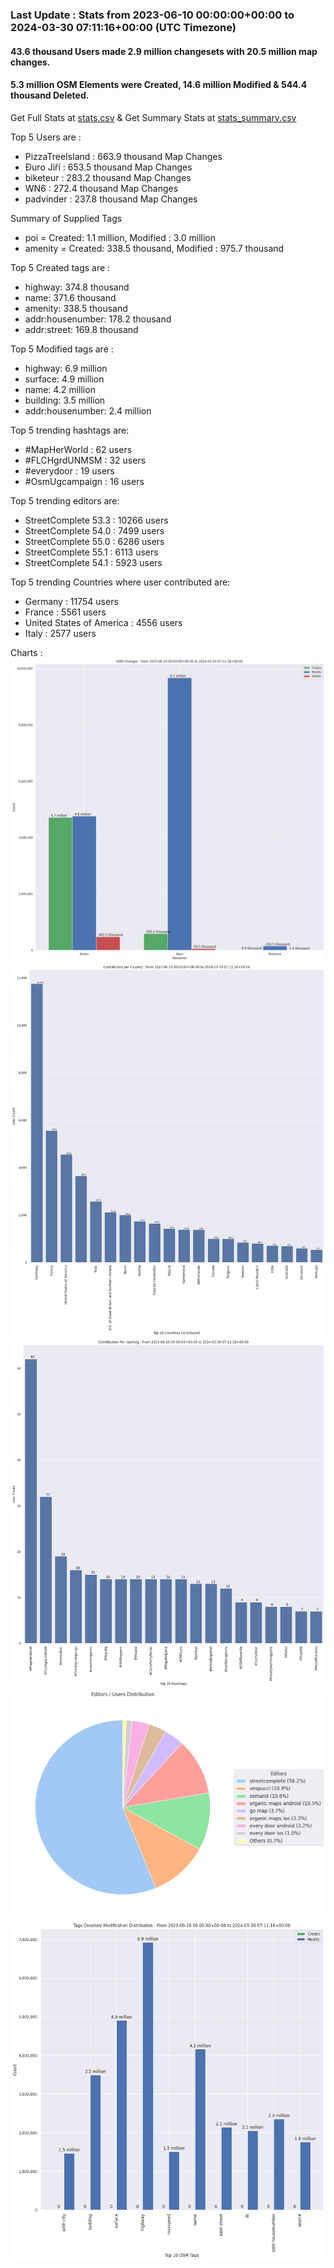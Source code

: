 ### Last Update : Stats from 2023-06-10 00:00:00+00:00 to 2024-03-30 07:11:16+00:00 (UTC Timezone)

#### 43.6 thousand Users made 2.9 million changesets with 20.5 million map changes.
#### 5.3 million OSM Elements were Created, 14.6 million Modified & 544.4 thousand Deleted.
Get Full Stats at [stats.csv](/stats/fieldmappers/Daily/stats.csv)
 & Get Summary Stats at [stats_summary.csv](/stats/fieldmappers/Daily/stats_summary.csv)

Top 5 Users are : 
- PizzaTreeIsland : 663.9 thousand Map Changes
- Đuro Jiří : 653.5 thousand Map Changes
- biketeur : 283.2 thousand Map Changes
- WN6 : 272.4 thousand Map Changes
- padvinder : 237.8 thousand Map Changes

Summary of Supplied Tags
- poi = Created: 1.1 million, Modified : 3.0 million
- amenity = Created: 338.5 thousand, Modified : 975.7 thousand


Top 5 Created tags are :
- highway: 374.8 thousand
- name: 371.6 thousand
- amenity: 338.5 thousand
- addr:housenumber: 178.2 thousand
- addr:street: 169.8 thousand


Top 5 Modified tags are :
- highway: 6.9 million
- surface: 4.9 million
- name: 4.2 million
- building: 3.5 million
- addr:housenumber: 2.4 million


Top 5 trending hashtags are:
- #MapHerWorld : 62 users
- #FLCHgrdUNMSM : 32 users
- #everydoor : 19 users
- #OsmUgcampaign : 16 users


Top 5 trending editors are:
- StreetComplete 53.3 : 10266 users
- StreetComplete 54.0 : 7499 users
- StreetComplete 55.0 : 6286 users
- StreetComplete 55.1 : 6113 users
- StreetComplete 54.1 : 5923 users


Top 5 trending Countries where user contributed are:
- Germany : 11754 users
- France : 5561 users
- United States of America : 4556 users
- Italy : 2577 users


 Charts : 
![Alt text](./stats_osm_changes.png) 
![Alt text](./stats_users_per_country.png) 
![Alt text](./stats_users_per_hashtag.png) 
![Alt text](./stats_editors_pie_chart.png) 
![Alt text](./stats_tags.png) 
